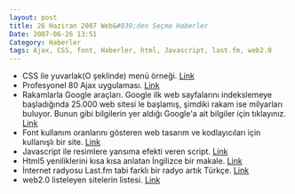 ```yaml
---
layout: post
title: 26 Haziran 2007 Web&#039;den Seçme Haberler
Date: 2007-06-26 13:51
Category: Haberler
tags: Ajax, CSS, font, Haberler, html, Javascript, last.fm, web2.0
---
```


-   CSS ile yuvarlak(O şeklinde) menü örneği. [Link][]
-   Profesyonel 80 Ajax uygulaması. [Link][1]
-   Rakamlarla Google araçları. Google ilk web sayfalarını indekslemeye
    başladığında 25.000 web sitesi le başlamış, şimdiki rakam ise
    milyarları buluyor. Bunun gibi bilgilerin yer aldığı Google'a ait
    bilgiler için tıklayınız. [Link][2]
-   Font kullanım oranlarını gösteren web tasarım ve kodlayıcıları için
    kullanışlı bir site. [Link][3]
-   Javascript ile resimlere yansıma efekti veren script. [Link][4]
-   Html5 yeniliklerini kısa kısa anlatan İngilizce bir makale.
    [Link][5]
-   İnternet radyosu Last.fm tabi farklı bir radyo artık Türkçe.
    [Link][6]
-   web2.0 listeleyen sitelerin listesi. [Link][7]


  [Link]: http://casteyo.wordpress.com/2007/06/20/how-to-do-a-circular-menu-with-css/
    "Link"
  [1]: http://www.smashingmagazine.com/2007/06/20/ajax-javascript-solutions-for-professional-coding/
    "Link"
  [2]: http://googlesystem.blogspot.com/2007/06/google-numbers-facts.html
    "Link"
  [3]: http://www.visibone.com/font/FontResults.html "Link"
  [4]: http://cow.neondragon.net/stuff/reflection/ "Link"
  [5]: http://www.bestwebezy.com/web-20/html-5-what-now/ "Link"
  [6]: http://www.lastfm.com.tr/ "Link"
  [7]: http://www.readwriteweb.com/archives/keeping_tabs_on_web_20_lists.php
    "Link"
